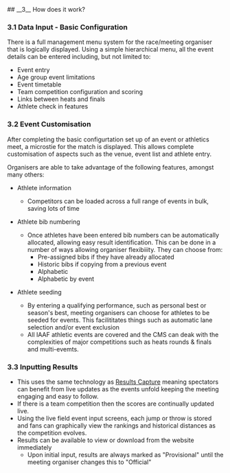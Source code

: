 <div markdown="1" data-aos="fade-up">	
## __3__ How does it work?

### 3.1 Data Input - Basic Configuration ###

There is a full management menu system for the race/meeting organiser that is logically displayed. Using a simple hierarchical menu, all the event details can be entered including, but not limited to:

* Event entry
* Age group event limitations
* Event timetable
* Team competition configuration and scoring
* Links between heats and finals
* Athlete check in features

### 3.2 Event Customisation ###

After completing the basic configurtation set up of an event or athletics meet, a microstie for the match is displayed. This allows complete customisation of aspects such as the venue, event list and athlete entry.

Organisers are able to take advantage of the following features, amongst many others:

* Athlete information
  * Competitors can be loaded across a full range of events in bulk, saving lots of time

* Athlete bib numbering
  * Once athletes have been entered bib numbers can be automatically allocated, allowing easy result identification. This can be done in a number of ways allowing organiser flexibiiity. They can choose from:
    * Pre-assigned bibs if they have already allocated
    * Historic bibs if copying from a previous event
    * Alphabetic
    * Alphabetic by event

* Athlete seeding
  * By entering a qualifying performance, such as personal best or season's best, meeting organisers can choose for athletes to be seeded for events. This facilititates things such as automatic lane selection and/or event exclusion
  * All IAAF athletic events are covered and the CMS can deak with the complexities of major competitions such as heats rounds & finals and multi-evemts.

### 3.3 Inputting Results ###

* This uses the same technology as <a href="/product/results-capture.html">Results Capture</a> meaning spectators can benefit from live updates as the events unfold keeping the meeting engaging and easy to follow. 
* If there is a team competition then the scores are continually updated live. 
* Using the live field event input screens, each jump or throw is stored and fans can graphically view the rankings and historical distances as the competition evolves.
* Results can be available to view or download from the website immediately
  * Upon initial input, results are always marked as "Provisional" until the meeting organiser changes this to "Official" 

</div>
